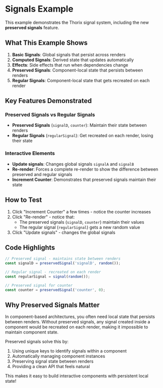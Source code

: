 # Signals Example

This example demonstrates the Thorix signal system, including the new **preserved signals** feature.

## What This Example Shows

1. **Basic Signals**: Global signals that persist across renders
2. **Computed Signals**: Derived state that updates automatically
3. **Effects**: Side effects that run when dependencies change
4. **Preserved Signals**: Component-local state that persists between renders
5. **Regular Signals**: Component-local state that gets recreated on each render

## Key Features Demonstrated

### Preserved Signals vs Regular Signals

- **Preserved Signals** (`signalD`, `counter`): Maintain their state between renders
- **Regular Signals** (`regularSignal`): Get recreated on each render, losing their state

### Interactive Elements

- **Update signals**: Changes global signals `signalA` and `signalB`
- **Re-render**: Forces a complete re-render to show the difference between preserved and regular signals
- **Increment Counter**: Demonstrates that preserved signals maintain their state

## How to Test

1. Click "Increment Counter" a few times - notice the counter increases
2. Click "Re-render" - notice that:
   - The preserved signals (`signalD`, `counter`) maintain their values
   - The regular signal (`regularSignal`) gets a new random value
3. Click "Update signals" - changes the global signals

## Code Highlights

```typescript
// Preserved signal - maintains state between renders
const signalD = preservedSignal('signalD', random());

// Regular signal - recreated on each render
const regularSignal = signal(random());

// Preserved signal for counter
const counter = preservedSignal('counter', 0);
```

## Why Preserved Signals Matter

In component-based architectures, you often need local state that persists between renders. Without preserved signals, any signal created inside a component would be recreated on each render, making it impossible to maintain component state.

Preserved signals solve this by:

1. Using unique keys to identify signals within a component
2. Automatically managing component instances
3. Preserving signal state between renders
4. Providing a clean API that feels natural

This makes it easy to build interactive components with persistent local state!
